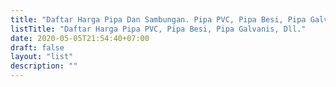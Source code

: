```yaml
---
title: "Daftar Harga Pipa Dan Sambungan. Pipa PVC, Pipa Besi, Pipa Galvanis, Pipa PPR, Dll."
listTitle: "Daftar Harga Pipa PVC, Pipa Besi, Pipa Galvanis, Dll."
date: 2020-05-05T21:54:40+07:00
draft: false
layout: "list"
description: ""
---
```


